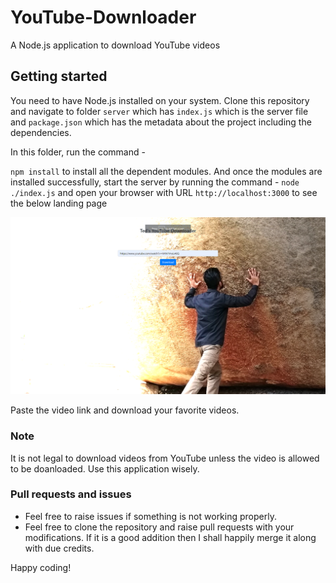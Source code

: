 # YouTube-Downloader
A Node.js application to download YouTube videos

## Getting started
You need to have Node.js installed on your system. Clone this repository and navigate to folder `server` which has `index.js` which is the server file and `package.json` which has the metadata about the project including the dependencies. 

In this folder, run the command -

`npm install` to install all the dependent modules. And once the modules are installed successfully, start the server by running the command - `node ./index.js` and open your browser with URL `http://localhost:3000` to see the below landing page

![Landing page looks like this](dump/image.png)

Paste the video link and download your favorite videos.

### Note
It is not legal to download videos from YouTube unless the video is allowed to be doanloaded. Use this application wisely.

### Pull requests and issues
  - Feel free to raise issues if something is not working properly. 
  - Feel free to clone the repository and raise pull requests with your modifications. If it is a good addition then I shall happily merge it along with due credits.
  
Happy coding!